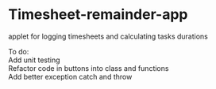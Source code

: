 # Timesheet-remainder-app
applet for logging timesheets and calculating tasks durations

To do:  
Add unit testing  
Refactor code in buttons into class and functions  
Add better exception catch and throw
